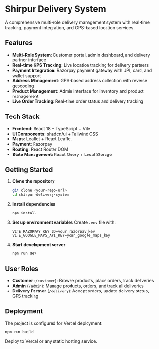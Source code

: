 # Shirpur Delivery System

A comprehensive multi-role delivery management system with real-time tracking, payment integration, and GPS-based location services.

## Features

- **Multi-Role System**: Customer portal, admin dashboard, and delivery partner interface
- **Real-time GPS Tracking**: Live location tracking for delivery partners
- **Payment Integration**: Razorpay payment gateway with UPI, card, and wallet support
- **Address Management**: GPS-based address collection with reverse geocoding
- **Product Management**: Admin interface for inventory and product management
- **Live Order Tracking**: Real-time order status and delivery tracking

## Tech Stack

- **Frontend**: React 18 + TypeScript + Vite
- **UI Components**: shadcn/ui + Tailwind CSS
- **Maps**: Leaflet + React Leaflet
- **Payment**: Razorpay
- **Routing**: React Router DOM
- **State Management**: React Query + Local Storage

## Getting Started

1. **Clone the repository**
   ```bash
   git clone <your-repo-url>
   cd shirpur-delivery-system
   ```

2. **Install dependencies**
   ```bash
   npm install
   ```

3. **Set up environment variables**
   Create `.env` file with:
   ```
   VITE_RAZORPAY_KEY_ID=your_razorpay_key
   VITE_GOOGLE_MAPS_API_KEY=your_google_maps_key
   ```

4. **Start development server**
   ```bash
   npm run dev
   ```

## User Roles

- **Customer** (`/customer`): Browse products, place orders, track deliveries
- **Admin** (`/admin`): Manage products, orders, and track all deliveries
- **Delivery Partner** (`/delivery`): Accept orders, update delivery status, GPS tracking

## Deployment

The project is configured for Vercel deployment:

```bash
npm run build
```

Deploy to Vercel or any static hosting service.
